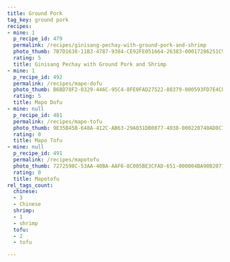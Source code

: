 ```yaml
---
title: Ground Pork
tag_key: ground pork
recipes:
- mine: 1
  p_recipe_id: 479
  permalink: /recipes/ginisang-pechay-with-ground-pork-and-shrimp
  photo_thumb: 7B7D1638-11B3-4787-9384-CE92FE051664-26383-00017286251C9F3C.jpg
  rating: 5
  title: Ginisang Pechay with Ground Pork and Shrimp
- mine: 1
  p_recipe_id: 492
  permalink: /recipes/mapo-dofu
  photo_thumb: B6BD78F2-0329-446C-95C4-8FE0FAD27522-88379-000593FD7E4C8E6D.jpg
  rating: 5
  title: Mapo Dofu
- mine: null
  p_recipe_id: 481
  permalink: /recipes/mapo-tofu
  photo_thumb: 9E35B45B-648A-412C-AB63-29A031DB0877-4038-000220740AD8C771.jpg
  rating: 0
  title: Mapo Tofu
- mine: null
  p_recipe_id: 491
  permalink: /recipes/mapotofu
  photo_thumb: 7272598C-53AA-40BA-AAF6-8C005BE3CFAD-651-000004BA90B2071E.jpg
  rating: 0
  title: Mapotofu
rel_tags_count:
  chinese:
  - 3
  - Chinese
  shrimp:
  - 1
  - shrimp
  tofu:
  - 2
  - tofu

---
```

